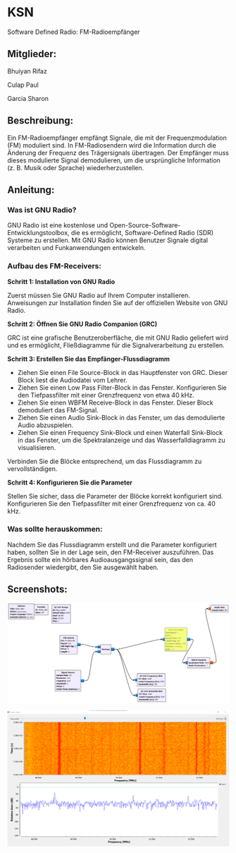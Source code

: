 # KSN
Software Defined Radio: FM-Radioempfänger

## Mitglieder:

Bhuiyan Rifaz

Culap Paul

Garcia Sharon

## Beschreibung:
Ein FM-Radioempfänger empfängt Signale, die mit der Frequenzmodulation (FM) moduliert sind. In FM-Radiosendern wird die Information durch die Änderung der Frequenz des Trägersignals übertragen. Der Empfänger muss dieses modulierte Signal demodulieren, um die ursprüngliche Information (z. B. Musik oder Sprache) wiederherzustellen.
## Anleitung:

### Was ist GNU Radio?

GNU Radio ist eine kostenlose und Open-Source-Software-Entwicklungstoolbox, die es ermöglicht, Software-Defined Radio (SDR) Systeme zu erstellen. Mit GNU Radio können Benutzer Signale digital verarbeiten und Funkanwendungen entwickeln.

### Aufbau des FM-Receivers:
**Schritt 1: Installation von GNU Radio**

Zuerst müssen Sie GNU Radio auf Ihrem Computer installieren. Anweisungen zur Installation finden Sie auf der offiziellen Website von GNU Radio.

**Schritt 2: Öffnen Sie GNU Radio Companion (GRC)**

GRC ist eine grafische Benutzeroberfläche, die mit GNU Radio geliefert wird und es ermöglicht, Fließdiagramme für die Signalverarbeitung zu erstellen.

**Schritt 3: Erstellen Sie das Empfänger-Flussdiagramm**

* Ziehen Sie einen File Source-Block in das Hauptfenster von GRC. Dieser Block liest die Audiodatei vom Lehrer.
* Ziehen Sie einen Low Pass Filter-Block in das Fenster. Konfigurieren Sie den Tiefpassfilter mit einer Grenzfrequenz von etwa 40 kHz.
* Ziehen Sie einen WBFM Receive-Block in das Fenster. Dieser Block demoduliert das FM-Signal.
* Ziehen Sie einen Audio Sink-Block in das Fenster, um das demodulierte Audio abzuspielen.
* Ziehen Sie einen Frequency Sink-Block und einen Waterfall Sink-Block in das Fenster, um die Spektralanzeige und das Wasserfalldiagramm zu visualisieren.

Verbinden Sie die Blöcke entsprechend, um das Flussdiagramm zu vervollständigen.

**Schritt 4: Konfigurieren Sie die Parameter**

Stellen Sie sicher, dass die Parameter der Blöcke korrekt konfiguriert sind. Konfigurieren Sie den Tiefpassfilter mit einer Grenzfrequenz von ca. 40 kHz.

### Was sollte herauskommen:

Nachdem Sie das Flussdiagramm erstellt und die Parameter konfiguriert haben, sollten Sie in der Lage sein, den FM-Receiver auszuführen. Das Ergebnis sollte ein hörbares Audioausgangssignal sein, das den Radiosender wiedergibt, den Sie ausgewählt haben.

## Screenshots:
![Flowgraph](/Bilder/flowgraph.png)

![listen radio](/Bilder/frequency_range_waterfall_sink.png)


